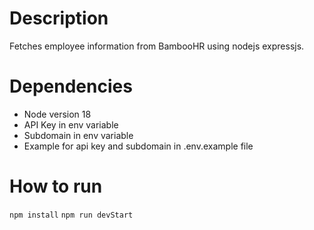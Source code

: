 # Description

Fetches employee information from BambooHR using nodejs expressjs.

# Dependencies

- Node version 18
- API Key in env variable
- Subdomain in env variable
- Example for api key and subdomain in .env.example file

# How to run

`npm install`
`npm run devStart`
